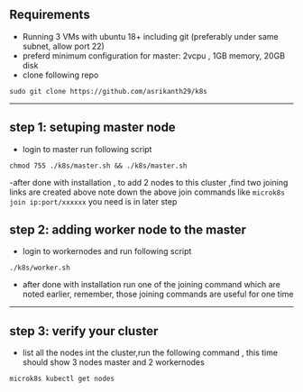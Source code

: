 ## Requirements
- Running 3 VMs with ubuntu 18+ including git (preferably under same subnet, allow port 22)
- preferd minimum configuration for master: 2vcpu , 1GB memory, 20GB disk
- clone following repo
```
sudo git clone https://github.com/asrikanth29/k8s
```
---
## step 1: setuping master node
- login to master run following script
```
chmod 755 ./k8s/master.sh && ./k8s/master.sh
```
-after done with installation , to add 2 nodes to this cluster ,find two joining links are created above note down the above join commands like `microk8s join ip:port/xxxxxx` you need is in later step
## step 2: adding worker node to the master

- login to workernodes and run following script
```
./k8s/worker.sh
```
- after done with installation run one of the joining command which are noted earlier, remember, those joining commands are useful for one time
---

## step 3: verify your cluster
- list all the nodes int the cluster,run the following command , this time should show 3 nodes master and 2 workernodes
```
microk8s kubectl get nodes
```
